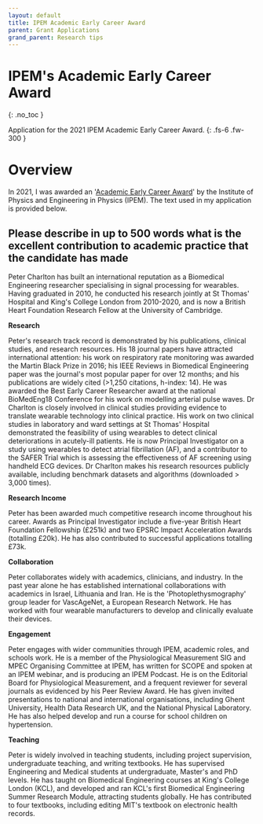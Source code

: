 ```yaml
---
layout: default
title: IPEM Academic Early Career Award
parent: Grant Applications
grand_parent: Research tips
---
```


# IPEM's Academic Early Career Award
{: .no_toc }

Application for the 2021 IPEM Academic Early Career Award.
{: .fs-6 .fw-300 }

# Overview

In 2021, I was awarded an '[Academic Early Career Award](https://www.ipem.ac.uk/AboutIPEM/PrizesandAwards.aspx)' by the Institute of Physics and Engineering in Physics (IPEM). The text used in my application is provided below.

## Please describe in up to 500 words what is the excellent contribution to academic practice that the candidate has made

Peter Charlton has built an international reputation as a Biomedical Engineering researcher specialising in signal processing for wearables. Having graduated in 2010, he conducted his research jointly at St Thomas' Hospital and King's College London from 2010-2020, and is now a British Heart Foundation Research Fellow at the University of Cambridge.

**Research**

Peter's research track record is demonstrated by his publications, clinical studies, and research resources. His 18 journal papers have attracted international attention&#58; his work on respiratory rate monitoring was awarded the Martin Black Prize in 2016&#59; his IEEE Reviews in Biomedical Engineering paper was the journal's most popular paper for over 12 months&#59; and his publications are widely cited (>1,250 citations, h-index&#58; 14). He was awarded the Best Early Career Researcher award at the national BioMedEng18 Conference for his work on modelling arterial pulse waves. Dr Charlton is closely involved in clinical studies providing evidence to translate wearable technology into clinical practice. His work on two clinical studies in laboratory and ward settings at St Thomas' Hospital demonstrated the feasibility of using wearables to detect clinical deteriorations in acutely-ill patients. He is now Principal Investigator on a study using wearables to detect atrial fibrillation (AF), and a contributor to the SAFER Trial which is assessing the effectiveness of AF screening using handheld ECG devices. Dr Charlton makes his research resources publicly available, including benchmark datasets and algorithms (downloaded > 3,000 times).

**Research Income**

Peter has been awarded much competitive research income throughout his career. Awards as Principal Investigator include a five-year British Heart Foundation Fellowship (&#163;251k) and two EPSRC Impact Acceleration Awards (totalling &#163;20k). He has also contributed to successful applications totalling &#163;73k.

**Collaboration**

Peter collaborates widely with academics, clinicians, and industry. In the past year alone he has established international collaborations with academics in Israel, Lithuania and Iran. He is the 'Photoplethysmography' group leader for VascAgeNet, a European Research Network. He has worked with four wearable manufacturers to develop and clinically evaluate their devices.

**Engagement**

Peter engages with wider communities through IPEM, academic roles, and schools work. He is a member of the Physiological Measurement SIG and MPEC Organising Committee at IPEM, has written for SCOPE and spoken at an IPEM webinar, and is producing an IPEM Podcast. He is on the Editorial Board for Physiological Measurement, and a frequent reviewer for several journals as evidenced by his Peer Review Award. He has given invited presentations to national and international organisations, including Ghent University, Health Data Research UK, and the National Physical Laboratory. He has also helped develop and run a course for school children on hypertension.

**Teaching**

Peter is widely involved in teaching students, including project supervision, undergraduate teaching, and writing textbooks. He has supervised Engineering and Medical students at undergraduate, Master's and PhD levels. He has taught on Biomedical Engineering courses at King's College London (KCL), and developed and ran KCL's first Biomedical Engineering Summer Research Module, attracting students globally. He has contributed to four textbooks, including editing MIT's textbook on electronic health records. 
